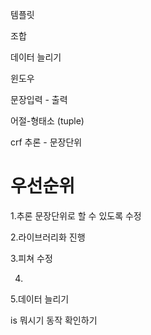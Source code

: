 템플릿

조합



데이터 늘리기

윈도우



문장입력 - 출력

어절-형태소 (tuple)

crf 추론 - 문장단위



# 우선순위

1.추론 문장단위로 할 수 있도록 수정

2.라이브러리화 진행

3.피쳐 수정

4.

5.데이터 늘리기

is 뭐시기 동작 확인하기







